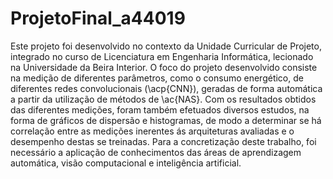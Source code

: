 <h1>ProjetoFinal_a44019</h1>

Este projeto foi desenvolvido no contexto da Unidade Curricular de Projeto, integrado no curso de Licenciatura em Engenharia Informática, lecionado na Universidade da Beira Interior. O foco do projeto desenvolvido consiste na medição de diferentes parâmetros, como o consumo energético, de diferentes redes convolucionais (\acp{CNN}), geradas de forma automática a partir da utilização de métodos de \ac{NAS}. Com os resultados obtidos das diferentes medições, foram também efetuados diversos estudos, na forma de gráficos de dispersão e histogramas, de modo a determinar se há correlação entre as medições inerentes ás arquiteturas avaliadas e o desempenho destas se treinadas. Para a concretização deste trabalho, foi necessário a aplicação de conhecimentos das áreas de aprendizagem automática, visão computacional e inteligência artificial.   
